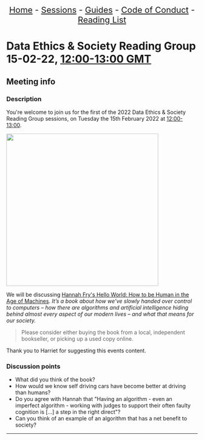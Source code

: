<center>
<p align="center" style="font-size:22px">
<a href="https://data-ethics-and-society.github.io/data-ethics-and-society-reading-group">Home</a> 
- <a href="https://data-ethics-and-society.github.io/data-ethics-and-society-reading-group/SESSIONS.html">Sessions</a> 
- <a href="https://data-ethics-and-society.github.io/data-ethics-and-society-reading-group/Guides/guides.html">Guides</a> 
- <a href="https://data-ethics-and-society.github.io/data-ethics-and-society-reading-group/code-of-conduct.html">Code of Conduct</a> 
- <a href="https://data-ethics-and-society.github.io/data-ethics-and-society-reading-group/READING-LIST.html">Reading List</a>
</p>
</center>

# Data Ethics & Society Reading Group 15-02-22, [12:00-13:00 GMT](https://www.timeanddate.com/countdown/generic?p0=136&iso=20220215T12&msg=Data%20Ethics%20and%20Society%20Reading%20Group%3a%20Hello%20World)

## Meeting info

### Description

You're welcome to join us for the first of the 2022 Data Ethics & Society Reading Group sessions, on Tuesday the 15th February 2022 at [12:00-13:00](https://www.timeanddate.com/countdown/generic?p0=136&iso=20220215T12&msg=Data%20Ethics%20and%20Society%20Reading%20Group%3a%20Hello%20World).

<img src="img/helloworld.jpg" width=400px>

We will be discussing [Hannah Fry's Hello World: How to be Human in the Age of Machines](https://hannahfry.co.uk/book/hello-world/). _It’s a book about how we’ve slowly handed over control to computers – how there are algorithms and artificial intelligence hiding behind almost every aspect of our modern lives – and what that means for our society._

> Please consider either buying the book from a local, independent bookseller, or picking up a used copy online.

Thank you to Harriet for suggesting this events content.

### Discussion points

- What did you think of the book?
- How would we know self driving cars have become better at driving than humans?
- Do you agree with Hannah that "Having an algorithm - even an imperfect algorithm - working with judges to support their often faulty cognition is [...] a step in the right direct"?
- Can you think of an example of an algorithm that has a net benefit to society?

---

<!--

## Meeting notes

### Who came
Number of people: 32

-->
